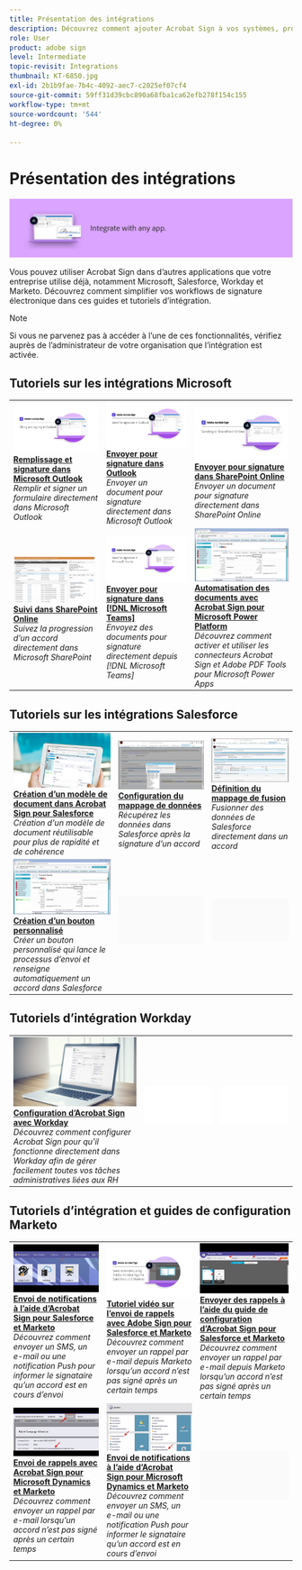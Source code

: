 ```yaml
---
title: Présentation des intégrations
description: Découvrez comment ajouter Acrobat Sign à vos systèmes, processus et applications existants
role: User
product: adobe sign
level: Intermediate
topic-revisit: Integrations
thumbnail: KT-6850.jpg
exl-id: 2b1b9fae-7b4c-4092-aec7-c2025ef07cf4
source-git-commit: 59ff31d39cbc890a68fba1ca62efb278f154c155
workflow-type: tm+mt
source-wordcount: '544'
ht-degree: 0%

---
```


# Présentation des intégrations

![Image d’intégration Sign](../assets/Hero-Integrate.png)

Vous pouvez utiliser Acrobat Sign dans d’autres applications que votre entreprise utilise déjà, notamment Microsoft, Salesforce, Workday et Marketo. Découvrez comment simplifier vos workflows de signature électronique dans ces guides et tutoriels d’intégration.

>[!NOTE]
> Si vous ne parvenez pas à accéder à l’une de ces fonctionnalités, vérifiez auprès de l’administrateur de votre organisation que l’intégration est activée.

## Tutoriels sur les intégrations Microsoft

<table style="table-layout:fixed">
<tr>
  <td>
    <a href="fill-and-sign-doc-microsoft-outlook.md">
      <img alt="Remplissage et signature dans Microsoft Outlook" src="../assets/MS-FillSign.png" />
    </a>
    <div>
    <a href="fill-and-sign-doc-microsoft-outlook.md"><strong>Remplissage et signature dans Microsoft Outlook</strong></a>
    </div>
    <em>Remplir et signer un formulaire directement dans Microsoft Outlook</em>
    <br>
  </td>
  <td>
    <a href="send-for-signature-with-outlook.md">
      <img alt="Envoyer pour signature dans Outlook" src="../assets/MS-SendOutlook.png" />
    </a>
    <div>
    <a href="send-for-signature-with-outlook.md"><strong>Envoyer pour signature dans Outlook</strong></a>
    </div>
    <em>Envoyer un document pour signature directement dans Microsoft Outlook</em>
    <br>
  </td>
  <td>
    <a href="send-for-signature-with-sharepoint-online.md">
      <img alt="Envoyer pour signature dans SharePoint Online" src="../assets/Sending-in-SP.png" />
    </a>
    <div>
    <a href="send-for-signature-with-sharepoint-online.md"><strong>Envoyer pour signature dans SharePoint Online</strong></a>
    </div>
    <em>Envoyer un document pour signature directement dans SharePoint Online</em>
    <br>
  </td>
</tr>
<tr>
  <td>
    <a href="track-an-agreement-with-sharepoint-online.md">
      <img alt="Suivi dans SharePoint Online" src="../assets/MS-TrackSP.png" />
    </a>
    <div>
    <a href="track-an-agreement-with-sharepoint-online.md"><strong>Suivi dans SharePoint Online</strong></a>
    </div>
    <em>Suivez la progression d’un accord directement dans Microsoft SharePoint</em>
    <br>
  </td>
  <td>
    <a href="adobe-sign-teams-mortgage.md">
      <img alt="Envoi de documents pour signature dans [!DNL Microsoft Teams]" src="../assets/teamsmortgage.png" />
    </a>
    <div>
    <a href="adobe-sign-teams-mortgage.md"><strong>Envoyer pour signature dans [!DNL Microsoft Teams]</strong></a>
    </div>
    <em>Envoyez des documents pour signature directement depuis [!DNL Microsoft Teams]</em>
    <br>
  </td>
  <td>
    <a href="documentautomation.md">
      <img alt="Automatisation des documents avec Acrobat Sign pour Microsoft Power Platform" src="../assets/SF-Button.png" />
    </a>
    <div>
    <a href="documentautomation.md"><strong>Automatisation des documents avec Acrobat Sign pour Microsoft Power Platform</strong></a>
    </div>
    <em>Découvrez comment activer et utiliser les connecteurs Acrobat Sign et Adobe PDF Tools pour Microsoft Power Apps</em>
    <br>
  </td>
</tr>
</table>

## Tutoriels sur les intégrations Salesforce

<table style="table-layout:fixed">
<tr>
  <td>
    <a href="create-an-agreement-template.md">
      <img alt="Création d’un modèle de document dans Acrobat Sign pour Salesforce" src="../assets/SF-Template.png" />
    </a>
    <div>
    <a href="create-an-agreement-template.md"><strong>Création d’un modèle de document dans Acrobat Sign pour Salesforce</strong></a>
    </div>
    <em>Création d'un modèle de document réutilisable pour plus de rapidité et de cohérence</em>
    <br>
  </td>
  <td>
    <a href="set-up-data-mapping.md">
      <img alt="Configuration du mappage de données" src="../assets/SF-DataMapping.png" />
    </a>
    <div>
    <a href="set-up-data-mapping.md"><strong>Configuration du mappage de données</strong></a>
    </div>
    <em>Récupérez les données dans Salesforce après la signature d’un accord</em>
    <br>
  </td>
  <td>
    <a href="set-up-merging-map.md">
      <img alt="Définition du mappage de fusion" src="../assets/SF-MergeMapping.png" />
    </a>
    <div>
    <a href="set-up-merging-map.md"><strong>Définition du mappage de fusion</strong></a>
    </div>
    <em>Fusionner des données de Salesforce directement dans un accord</em>
    <br>
  </td>
</tr>
<tr>
  <td>
    <a href="create-a-custom-button.md">
      <img alt="Création d’un bouton personnalisé" src="../assets/SF-Button.png" />
    </a>
    <div>
    <a href="create-a-custom-button.md"><strong>Création d’un bouton personnalisé</strong></a>
    </div>
    <em>Créer un bouton personnalisé qui lance le processus d’envoi et renseigne automatiquement un accord dans Salesforce</em>
    <br>
  </td>
  <td>
    <img alt="Espaceur" src="../assets/Grayspacer.png" />
    <div>
    <br>
  </td>
  <td>
    <img alt="Espaceur" src="../assets/Grayspacer.png" />
    <div>
    <br>
  </td>
</tr>
</table>

## Tutoriels d’intégration Workday

<table style="table-layout:fixed">
<tr>
  <td>
    <a href="workday.md">
      <img alt="Configuration d’Acrobat Sign avec Workday" src="../assets/WD-Configure.png" />
    </a>
    <div>
    <a href="workday.md"><strong>Configuration d’Acrobat Sign avec Workday</strong></a>
    </div>
    <em>Découvrez comment configurer Acrobat Sign pour qu’il fonctionne directement dans Workday afin de gérer facilement toutes vos tâches administratives liées aux RH</em>
    <br>
  </td>
  <td>
    <img alt="Espaceur" src="../assets/Whitespacer.png" />
    <div>
    <br>
  </td>
  <td>
    <img alt="Espaceur" src="../assets/Whitespacer.png" />
    <div>
    <br>
  </td>
</tr>
</table>

## Tutoriels d’intégration et guides de configuration Marketo

<table style="table-layout:fixed">
<tr>
  <td>
    <a href="marketo-salesforce-sms.md">
      <img alt="Envoi de notifications à l’aide d’Acrobat Sign pour Salesforce et Marketo" src="../assets/Integrate-Salesforce-SMS.jpg" />
    </a>
    <div>
    <a href="marketo-salesforce-sms.md"><strong>Envoi de notifications à l’aide d’Acrobat Sign pour Salesforce et Marketo</strong></a>
    </div>
    <em>Découvrez comment envoyer un SMS, un e-mail ou une notification Push pour informer le signataire qu’un accord est en cours d’envoi</em>
    <br>
  </td>
  <td>
    <a href="marketo-salesforce-reminder-video.md">
      <img alt="Tutoriel vidéo sur l’envoi de rappels avec Acrobat Sign pour Salesforce et Marketo" src="../assets/Integrate-Salesforce-Reminder-Video.png" />
    </a>
    <div>
    <a href="marketo-salesforce-reminder.md"><strong>Tutoriel vidéo sur l’envoi de rappels avec Adobe Sign pour Salesforce et Marketo</strong></a>
    </div>
    <em>Découvrez comment envoyer un rappel par e-mail depuis Marketo lorsqu’un accord n’est pas signé après un certain temps</em>
    <br>
  </td>
  <td>
    <a href="marketo-salesforce-reminder.md">
      <img alt="Envoyer des rappels à l’aide du guide de configuration d’Acrobat Sign pour Salesforce et Marketo" src="../assets/Integrate-Salesforce-Reminder.jpg" />
    </a>
    <div>
    <a href="marketo-salesforce-reminder.md"><strong>Envoyer des rappels à l’aide du guide de configuration d’Acrobat Sign pour Salesforce et Marketo</strong></a>
    </div>
    <em>Découvrez comment envoyer un rappel par e-mail depuis Marketo lorsqu’un accord n’est pas signé après un certain temps</em>
    <br>
  </td>
</tr>
<tr>
  <td>
    <a href="marketo-dynamics-reminder.md">
      <img alt="Envoi de rappels avec Acrobat Sign pour Microsoft Dynamics et Marketo" src="../assets/Integrate-Dynamics-Reminder.jpg" />
    </a>
    <div>
    <a href="marketo-dynamics-reminder.md"><strong>Envoi de rappels avec Acrobat Sign pour Microsoft Dynamics et Marketo</strong></a>
    </div>
    <em>Découvrez comment envoyer un rappel par e-mail lorsqu’un accord n’est pas signé après un certain temps</em>
    <br>
  </td>
  <td>
    <a href="marketo-dynamics-sms.md">
      <img alt="Envoi de notifications à l’aide d’Acrobat Sign pour Microsoft Dynamics et Marketo" src="../assets/Integrate-Dynamics-SMS.jpg" />
    </a>
    <div>
    <a href="marketo-dynamics-sms.md"><strong>Envoi de notifications à l’aide d’Acrobat Sign pour Microsoft Dynamics et Marketo</strong></a>
    </div>
    <em>Découvrez comment envoyer un SMS, un e-mail ou une notification Push pour informer le signataire qu’un accord est en cours d’envoi</em>
    <br>
  </td>
  <td>
    <img alt="Espaceur" src="../assets/Grayspacer.png" />
    <div>
    <br>
  </td>
</tr>
</table>
